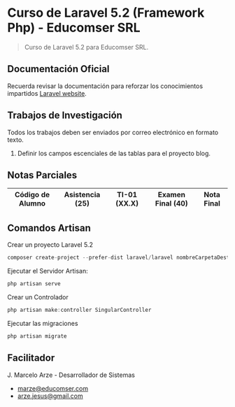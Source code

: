 # Curso de Laravel 5.2 (Framework Php) - Educomser SRL

> Curso de Laravel 5.2 para Educomser SRL.

## Documentación Oficial

Recuerda revisar la documentación para reforzar los conocimientos impartidos [Laravel website](https://laravel.com/docs/5.2).

## Trabajos de Investigación

Todos los trabajos deben ser enviados por correo electrónico en formato texto.

1. Definir los campos escenciales de las tablas para el proyecto blog.

## Notas Parciales

Código de Alumno | Asistencia (25) | TI-01 (XX.X) | Examen Final (40) | Nota Final 
---------------- | :-------------: | :----------: | :---------------: | :--------: 

## Comandos Artisan

Crear un proyecto Laravel 5.2
```javascript
composer create-project --prefer-dist laravel/laravel nombreCarpetaDestino "5.2.*"
```
Ejecutar el Servidor Artisan:
```javascript
php artisan serve
```
Crear un Controlador
```javascript
php artisan make:controller SingularController
```
Ejecutar las migraciones
```javascript
php artisan migrate
```

## Facilitador

J. Marcelo Arze - Desarrollador de Sistemas
- [marze@educomser.com](marze@educomser.com)
- [arze.jesus@gmail.com](arze.jesus@gmail.com)